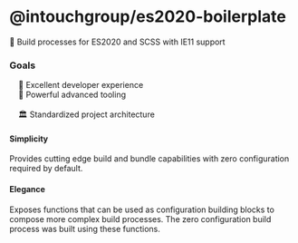 # @intouchgroup/es2020-boilerplate

🔮 Build processes for ES2020 and SCSS with IE11 support


### Goals


&nbsp;&nbsp;&nbsp;&nbsp;🌈 Excellent developer experience<br />
&nbsp;&nbsp;&nbsp;&nbsp;🚀 Powerful advanced tooling<br /><br />
&nbsp;&nbsp;&nbsp;&nbsp;🏛 Standardized project architecture<br />



#### Simplicity

Provides cutting edge build and bundle capabilities with zero configuration required by default.


#### Elegance

Exposes functions that can be used as configuration building blocks to compose more complex build processes.
The zero configuration build process was built using these functions.

